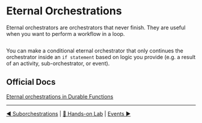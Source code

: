 # Eternal Orchestrations

Eternal orchestrators are orchestrators that never finish. They are useful when you want to perform a workflow in a loop.

```csharp
```

You can make a conditional eternal orchestrator that only continues the orchestrator inside an `if statement` based on logic you provide (e.g. a result of an activity, sub-orchestrator, or event).

## Official Docs

[Eternal orchestrations in Durable Functions](https://docs.microsoft.com/en-us/azure/azure-functions/durable/durable-functions-eternal-orchestrations?tabs=csharp)

---
[◀ Suborchestrations](suborchestrations.md) | [🔼 Hands-on Lab](notifysupport.md) | [Events ▶](events.md)
